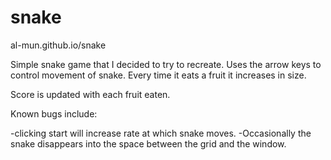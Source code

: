 # snake
al-mun.github.io/snake

Simple snake game that I decided to try to recreate. Uses the arrow keys to control movement of snake. Every time it eats a fruit it increases in size.

Score is updated with each fruit eaten. 

Known bugs include:

-clicking start will increase rate at which snake moves.
-Occasionally the snake disappears into the space between the grid and the window.
